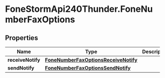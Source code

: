 # FoneStormApi240Thunder.FoneNumberFaxOptions

## Properties
Name | Type | Description | Notes
------------ | ------------- | ------------- | -------------
**receiveNotify** | [**FoneNumberFaxOptionsReceiveNotify**](FoneNumberFaxOptionsReceiveNotify.md) |  | [optional] 
**sendNotify** | [**FoneNumberFaxOptionsSendNotify**](FoneNumberFaxOptionsSendNotify.md) |  | [optional] 


